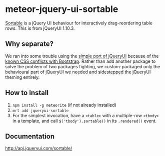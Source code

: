 meteor-jquery-ui-sortable
=========================

[Sortable](http://jqueryui.com/sortable) is a jQuery UI behaviour for
interactively drag-reordering table rows. This is from jQueryUI 1.10.3.

## Why separate?

We ran into some trouble using the [simple port of
jQueryUI](https://github.com/TimHeckel/meteor-jquery-ui) because of the [known
CSS conflicts with
Bootstrap](https://github.com/TimHeckel/meteor-jquery-ui-bootstrap). Rather
than add another package to solve the problem of two packages fighting, we
custom-packaged only the behavioural part of jQueryUI we needed and sidestepped
the jQueryUI theming entirely.

## How to install
1. `npm install -g meteorite` (if not already installed)
2. `mrt add jqueryui-sortable`
3. For the simplest invocation, have a `<table>` with a multiple-row `<tbody>` in a template, and call `$('tbody').sortable()` in its `.rendered()` event.

## Documentation

http://api.jqueryui.com/sortable/


